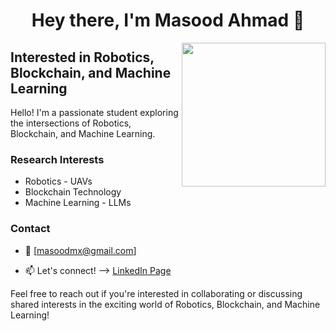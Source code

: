 
<h1 align="center">Hey there, I'm Masood Ahmad 👋</h1>

<img align='right' src="https://cdn-icons-gif.flaticon.com/11260/11260831.gif" width="230">


## Interested in Robotics, Blockchain, and Machine Learning

Hello! I'm a passionate student exploring the intersections of Robotics, Blockchain, and Machine Learning.

### Research Interests
- Robotics - UAVs
- Blockchain Technology
- Machine Learning - LLMs


### Contact
- 📧 [masoodmx@gmail.com]

- 📫 Let's connect! --> <a href="https://www.linkedin.com/in/masood-ahmad-661029172/" target="_blank" title="LinkedIn Profile">LinkedIn Page</a>

Feel free to reach out if you're interested in collaborating or discussing shared interests in the exciting world of Robotics, Blockchain, and Machine Learning!


